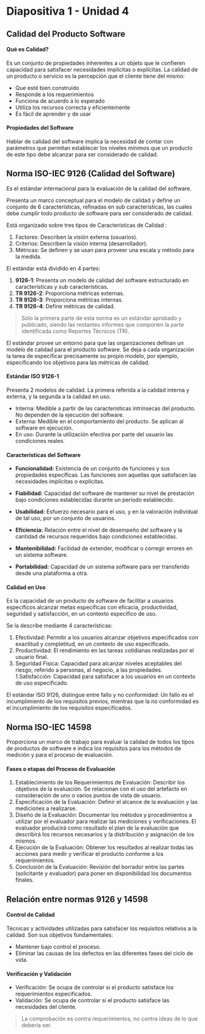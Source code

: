 # Diapositiva 1 - Unidad 4

## Calidad del Producto Software

#### Qué es Calidad?

Es un conjunto de propiedades inherentes a un objeto que le confieren capacidad para satisfacer necesidades implícitas o explícitas. La calidad de un producto o servicio es la percepción que el cliente tiene del mismo:

- Que esté bien construido
- Responde a los requerimientos
- Funciona de acuerdo a lo esperado
- Utiliza los recursos correcta y eficientemente
- Es fácil de aprender y de usar

#### Propiedades del Software

Hablar de calidad del software implica la necesidad de contar con parámetros que permitan establecer los niveles mínimos que un producto de este tipo debe alcanzar para ser considerado de calidad.

## Norma ISO-IEC 9126 (Calidad del Software)

Es el estándar internacional para la evaluación de la calidad del software.

Presenta un marco conceptual para el modelo de calidad y define un conjunto de 6 características, refinadas en sub características, las cuales debe cumplir todo producto de software para ser considerado de calidad.

Está organizado sobre tres tipos de Características de Calidad :

1. Factores: Describen la visión externa (usuarios).
2. Criterios: Describen la visión interna (desarrollador).
3. Métricas: Se definen y se usan para proveer una escala y método para la medida.

El estándar está dividido en 4 partes:

1. **9126-1**: Presenta un modelo de calidad del software estructurado en características y sub características.
2. **TR 9126-2**: Proporciona métricas externas.
3. **TR 9126-3**: Proporciona métricas internas.
4. **TR 9126-4**: Define métricas de calidad.

> Sólo la primera parte de esta norma es un estándar aprobado y publicado, siendo las restantes informes que componen la parte identificada como Reportes Técnicos (TR).

El estándar provee un entorno para que las organizaciones definan un modelo de calidad para el producto software. Se deja a cada organización la tarea de especificar precisamente su propio modelo, por ejemplo, especificando los objetivos para las métricas de calidad.

#### Estándar ISO 9126-1

Presenta 2 modelos de calidad. La primera referida a la calidad interna y externa, y la segunda a la calidad en uso.

- Interna: Medible a partir de las características intrínsecas del producto. No dependen de la ejecución del software.
- Externa: Medible en el comportamiento del producto. Se aplican al software en ejecución.
- En uso: Durante la utilización efectiva por parte del usuario las condiciones reales.

#### Características del Software

- **Funcionalidad:** Existencia de un conjunto de funciones y sus propiedades específicas. Las funciones son aquellas que satisfacen las necesidades implícitas o explícitas.

- **Fiabilidad:** Capacidad del software de mantener su nivel de prestación bajo condiciones establecidas durante un período establecido.

- **Usabilidad:** Esfuerzo necesario para el uso, y en la valoración individual de tal uso, por un conjunto de usuarios.

- **Eficiencia:** Relación entre el nivel de desempeño del software y la cantidad de recursos requeridos bajo condiciones establecidas.

- **Mantenibilidad:** Facilidad de extender, modificar o corregir errores en un sistema software.

- **Portabilidad:** Capacidad de un sistema software para ser transferido desde una plataforma a otra.

#### Calidad en Uso

Es la capacidad de un producto de software de facilitar a usuarios específicos alcanzar metas específicas con eficacia, productividad, seguridad y satisfacción, en un contexto específico de uso.

Se la describe mediante 4 características:

1. Efectividad: Permitir a los usuarios alcanzar objetivos especificados con exactitud y completitud, en un contexto de uso especificado.
2. Productividad: El rendimiento en las tareas cotidianas realizadas por el usuario final.
3. Seguridad Física: Capacidad para alcanzar niveles aceptables del riesgo, referido a personas, al negocio, a las propiedades. 1.Satisfacción: Capacidad para satisfacer a los usuarios en un contexto de uso especificado.

El estándar ISO 9126, distingue entre fallo y no conformidad: Un fallo es el incumplimiento de los requisitos previos, mientras que la no conformidad es el incumplimiento de los requisitos especificados.

## Norma ISO-IEC 14598

Proporciona un marco de trabajo para evaluar la calidad de todos los tipos de productos de software e indica los requisitos para los métodos de medición y para el proceso de evaluación.

#### Fases o etapas del Proceso de Evaluación

1. Establecimiento de los Requerimientos de Evaluación: Describir los objetivos de la evaluación. Se relacionan con el uso del artefacto en consideración de uno o varios puntos de vista de usuario.
2. Especificación de la Evaluación: Definir el alcance de la evaluación y las mediciones a realizarse.
3. Diseño de la Evaluación: Documentar los métodos y procedimientos a utilizar por el evaluador para realizar las mediciones y verificaciones. El evaluador producirá como resultado el plan de la evaluación que describirá los recursos necesarios y la distribución y asignación de los mismos.
4. Ejecución de la Evaluación: Obtener los resultados al realizar todas las acciones para medir y verificar el producto conforme a los requerimientos.
5. Conclusión de la Evaluación: Revisión del borrador entre las partes (solicitante y evaluador) para poner en disponibilidad los documentos finales.

## Relación entre normas 9126 y 14598

#### Control de Calidad

Técnicas y actividades utilizadas para satisfacer los requisitos relativos a la calidad. Son sus objetivos fundamentales:

- Mantener bajo control el proceso.
- Eliminar las causas de los defectos en las diferentes fases del ciclo de vida.

#### Verificación y Validación

- Verificación: Se ocupa de controlar si el producto satisface los requerimientos especificados.
- Validación: Se ocupa de controlar si el producto satisface las necesidades del cliente.

> La comprobación es contra requerimientos, no contra ideas de lo que debería ser.
